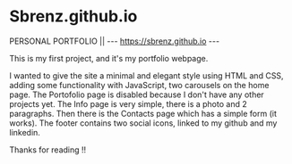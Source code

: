 # Sbrenz.github.io

PERSONAL PORTFOLIO   ||   --- https://sbrenz.github.io ---

This is my first project, and it's my portfolio webpage.

 I wanted to give the site a minimal and elegant style using HTML and CSS,
adding some functionality with JavaScript, two carousels on the home page.
The Portofolio page is disabled because I don't have any other projects yet.
The Info page is very simple, there is a photo and 2 paragraphs.
Then there is the Contacts page which has a simple form (it works).
The footer contains two social icons, linked to my github and my linkedin.

Thanks for reading !!


